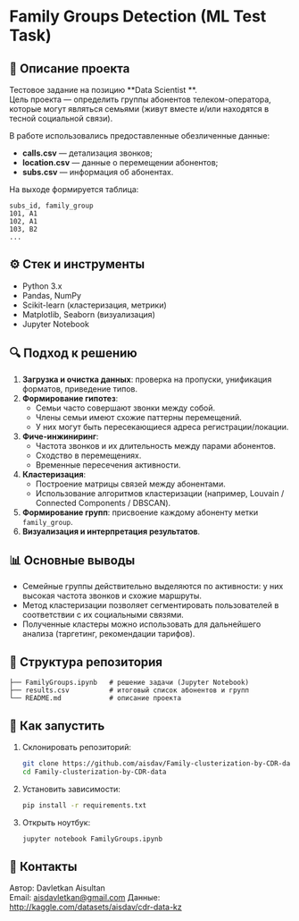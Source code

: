 # Family Groups Detection (ML Test Task)

## 📌 Описание проекта
Тестовое задание на позицию **Data Scientist **.  
Цель проекта — определить группы абонентов телеком-оператора, которые могут являться семьями (живут вместе и/или находятся в тесной социальной связи).  

В работе использовались предоставленные обезличенные данные:  
- **calls.csv** — детализация звонков;  
- **location.csv** — данные о перемещении абонентов;  
- **subs.csv** — информация об абонентах.  

На выходе формируется таблица:  

```
subs_id, family_group
101, A1
102, A1
103, B2
...
```

## ⚙️ Стек и инструменты
- Python 3.x  
- Pandas, NumPy  
- Scikit-learn (кластеризация, метрики)  
- Matplotlib, Seaborn (визуализация)  
- Jupyter Notebook  

## 🔍 Подход к решению
1. **Загрузка и очистка данных**: проверка на пропуски, унификация форматов, приведение типов.  
2. **Формирование гипотез**:  
   - Семьи часто совершают звонки между собой.  
   - Члены семьи имеют схожие паттерны перемещений.  
   - У них могут быть пересекающиеся адреса регистрации/локации.  
3. **Фиче-инжиниринг**:  
   - Частота звонков и их длительность между парами абонентов.  
   - Сходство в перемещениях.  
   - Временные пересечения активности.  
4. **Кластеризация**:  
   - Построение матрицы связей между абонентами.  
   - Использование алгоритмов кластеризации (например, Louvain / Connected Components / DBSCAN).  
5. **Формирование групп**: присвоение каждому абоненту метки `family_group`.  
6. **Визуализация и интерпретация результатов**.  

## 📊 Основные выводы
- Семейные группы действительно выделяются по активности: у них высокая частота звонков и схожие маршруты.  
- Метод кластеризации позволяет сегментировать пользователей в соответствии с их социальными связями.  
- Полученные кластеры можно использовать для дальнейшего анализа (таргетинг, рекомендации тарифов).  

## 📁 Структура репозитория
```
├── FamilyGroups.ipynb   # решение задачи (Jupyter Notebook)
├── results.csv          # итоговый список абонентов и групп
└── README.md            # описание проекта
```

## 🚀 Как запустить
1. Склонировать репозиторий:  
   ```bash
   git clone https://github.com/aisdav/Family-clusterization-by-CDR-data.git
   cd Family-clusterization-by-CDR-data
   ```
2. Установить зависимости:  
   ```bash
   pip install -r requirements.txt
   ```
3. Открыть ноутбук:  
   ```bash
   jupyter notebook FamilyGroups.ipynb
   ```

## 📌 Контакты
Автор: Davletkan Aisultan  
Email: aisdavletkan@gmail.com
Данные: http://kaggle.com/datasets/aisdav/cdr-data-kz
